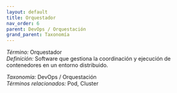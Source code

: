 ```yaml
---
layout: default
title: Orquestador
nav_order: 6
parent: DevOps / Orquestación
grand_parent: Taxonomía
---
```


*Término:* Orquestador  
*Definición:* Software que gestiona la coordinación y ejecución de contenedores en un entorno distribuido.

*Taxonomía:* DevOps / Orquestación  
*Términos relacionados:* Pod, Cluster
